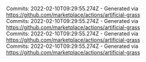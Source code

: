 Commits: 2022-02-10T09:29:55.274Z - Generated via https://github.com/marketplace/actions/artificial-grass
<br>
Commits: 2022-02-10T09:29:55.274Z - Generated via https://github.com/marketplace/actions/artificial-grass
<br>
Commits: 2022-02-10T09:29:55.274Z - Generated via https://github.com/marketplace/actions/artificial-grass
<br>
Commits: 2022-02-10T09:29:55.274Z - Generated via https://github.com/marketplace/actions/artificial-grass
<br>
